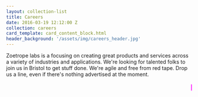 ```yaml
---
layout: collection-list
title: Careers
date: 2016-03-19 12:12:00 Z
collection: careers
card_template: card_content_block.html
header_background: '/assets/img/careers_header.jpg'
---
```


Zoetrope labs is a focusing on creating great products and services across a variety of industries and applications. We're looking for talented folks to join us in Bristol to get stuff done. We're agile and free from red tape. Drop us a line, even if there's nothing advertised at the moment.

<marquee style="font-family: 'Comic Sans MS', 'Comic Sans', cursive, sans-serif; color: #ff00ff; font-weight: bold; font-size:24px;">No Recruiters please, we'll contact you.</marquee>
